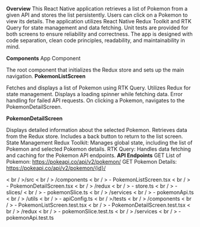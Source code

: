
**Overview**
This React Native application retrieves a list of Pokemon from a given API and stores the list persistently. Users can click on a Pokemon to view its details. The application utilizes React Native Redux Toolkit and RTK Query for state management and data fetching. Unit tests are provided for both screens to ensure reliability and correctness. The app is designed with code separation, clean code principles, readability, and maintainability in mind.

**Components**
App Component

The root component that initializes the Redux store and sets up the main navigation.
**PokemonListScreen**

Fetches and displays a list of Pokemon using RTK Query.
Utilizes Redux for state management.
Displays a loading spinner while fetching data.
Error handling for failed API requests.
On clicking a Pokemon, navigates to the PokemonDetailScreen.

**PokemonDetailScreen**

Displays detailed information about the selected Pokemon.
Retrieves data from the Redux store.
Includes a back button to return to the list screen.
State Management
Redux Toolkit: Manages global state, including the list of Pokemon and selected Pokemon details.
RTK Query: Handles data fetching and caching for the Pokemon API endpoints.
**API Endpoints**
GET List of Pokemon: https://pokeapi.co/api/v2/pokemon/
GET Pokemon Details: https://pokeapi.co/api/v2/pokemon/{id}/


< br / >/src
< br / >  /components
< br / >    - PokemonListScreen.tsx
< br / >    - PokemonDetailScreen.tsx
< br / >  /redux
< br / >    - store.ts
< br / >    - slices/
< br / >      - pokemonSlice.ts
< br / >  /services
 < br / >   - pokemonApi.ts
< br / >  /utils
< br / >    - apiConfig.ts
< br / >/tests
< br / >  /components
  < br / >  - PokemonListScreen.test.tsx
  < br / >  - PokemonDetailScreen.test.tsx
 < br / > /redux
  < br / >  - pokemonSlice.test.ts
 < br / > /services
 < br / >   - pokemonApi.test.ts




